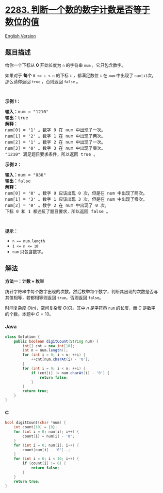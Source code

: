 # [2283. 判断一个数的数字计数是否等于数位的值](https://leetcode.cn/problems/check-if-number-has-equal-digit-count-and-digit-value)

[English Version](/solution/2200-2299/2283.Check%20if%20Number%20Has%20Equal%20Digit%20Count%20and%20Digit%20Value/README_EN.md)

## 题目描述

<p>给你一个下标从 <strong>0</strong>&nbsp;开始长度为 <code>n</code>&nbsp;的字符串&nbsp;<code>num</code>&nbsp;，它只包含数字。</p>

<p>如果对于 <strong>每个</strong><em>&nbsp;</em><code>0 &lt;= i &lt; n</code>&nbsp;的下标&nbsp;<code>i</code>&nbsp;，都满足数位<em>&nbsp;</em><code>i</code>&nbsp;在 <code>num</code>&nbsp;中出现了&nbsp;<code>num[i]</code>次，那么请你返回&nbsp;<code>true</code>&nbsp;，否则返回&nbsp;<code>false</code>&nbsp;。</p>

<p>&nbsp;</p>

<p><strong>示例 1：</strong></p>

<pre>
<b>输入：</b>num = "1210"
<b>输出：</b>true
<strong>解释：</strong>
num[0] = '1' 。数字 0 在 num 中出现了一次。
num[1] = '2' 。数字 1 在 num 中出现了两次。
num[2] = '1' 。数字 2 在 num 中出现了一次。
num[3] = '0' 。数字 3 在 num 中出现了零次。
"1210" 满足题目要求条件，所以返回 true 。
</pre>

<p><strong>示例 2：</strong></p>

<pre>
<b>输入：</b>num = "030"
<b>输出：</b>false
<strong>解释：</strong>
num[0] = '0' 。数字 0 应该出现 0 次，但是在 num 中出现了两次。
num[1] = '3' 。数字 1 应该出现 3 次，但是在 num 中出现了零次。
num[2] = '0' 。数字 2 在 num 中出现了 0 次。
下标 0 和 1 都违反了题目要求，所以返回 false 。
</pre>

<p>&nbsp;</p>

<p><strong>提示：</strong></p>

<ul>
	<li><code>n == num.length</code></li>
	<li><code>1 &lt;= n &lt;= 10</code></li>
	<li><code>num</code>&nbsp;只包含数字。</li>
</ul>

## 解法

**方法一：计数 + 枚举**

统计字符串中每个数字出现的次数，然后枚举每个数字，判断其出现的次数是否与其值相等，若都相等则返回 `true`，否则返回 `false`。

时间复杂度 $O(n)$，空间复杂度 $O(C)$。其中 $n$ 是字符串 `num` 的长度，而 $C$ 是数字的个数。本题中 $C=10$。

### **Java**

```java
class Solution {
    public boolean digitCount(String num) {
        int[] cnt = new int[10];
        int n = num.length();
        for (int i = 0; i < n; ++i) {
            ++cnt[num.charAt(i) - '0'];
        }
        for (int i = 0; i < n; ++i) {
            if (cnt[i] != num.charAt(i) - '0') {
                return false;
            }
        }
        return true;
    }
}
```

### **C**

```c
bool digitCount(char *num) {
    int count[10] = {0};
    for (int i = 0; num[i]; i++) {
        count[i] = num[i] - '0';
    }
    for (int i = 0; num[i]; i++) {
        count[num[i] - '0']--;
    }
    for (int i = 0; i < 10; i++) {
        if (count[i] != 0) {
            return false;
        }
    }
    return true;
}
```
